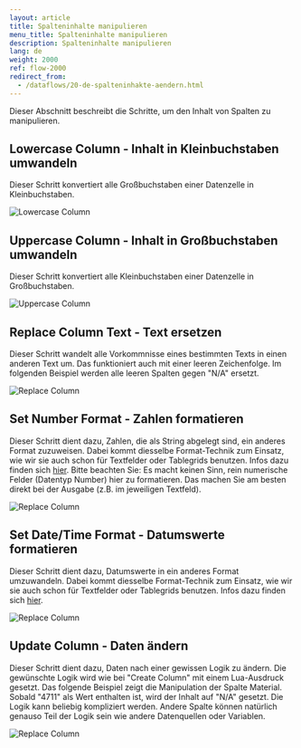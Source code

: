 ```yaml
---
layout: article
title: Spalteninhalte manipulieren
menu_title: Spalteninhalte manipulieren
description: Spalteninhalte manipulieren
lang: de
weight: 2000
ref: flow-2000
redirect_from:
  - /dataflows/20-de-spalteninhakte-aendern.html
---
```

Dieser Abschnitt beschreibt die Schritte, um den Inhalt von Spalten zu manipulieren.

## Lowercase Column - Inhalt in Kleinbuchstaben umwandeln

Dieser Schritt konvertiert alle Großbuchstaben einer Datenzelle in Kleinbuchstaben.

![Lowercase Column](/assets/images/dataflows/dataflows-lowercase01.png)

## Uppercase Column - Inhalt in Großbuchstaben umwandeln

Dieser Schritt konvertiert alle Kleinbuchstaben einer Datenzelle in Großbuchstaben.

![Uppercase Column](/assets/images/dataflows/dataflows-uppercase01.png)

## Replace Column Text - Text ersetzen

Dieser Schritt wandelt alle Vorkommnisse eines bestimmten Texts in einen anderen Text um. Das funktioniert auch mit einer leeren Zeichenfolge. Im folgenden Beispiel werden alle leeren Spalten gegen "N/A" ersetzt.

![Replace Column](/assets/images/dataflows/dataflows-replace-text01.png)

## Set Number Format - Zahlen formatieren

Dieser Schritt dient dazu, Zahlen, die als String abgelegt sind, ein anderes Format zuzuweisen. Dabei kommt diesselbe Format-Technik zum Einsatz, wie wir sie auch schon für Textfelder oder Tablegrids benutzen. Infos dazu finden sich [hier](https://help.peakboard.com/misc/03-de-formatieren-von-Werten.html). Bitte beachten Sie: Es macht keinen Sinn, rein numerische Felder (Datentyp Number) hier zu formatieren. Das machen Sie am besten direkt bei der Ausgabe (z.B. im jeweiligen Textfeld).

![Replace Column](/assets/images/dataflows/dataflows-set-number-format01.png)

## Set Date/Time Format - Datumswerte formatieren

Dieser Schritt dient dazu, Datumswerte in ein anderes Format umzuwandeln. Dabei kommt diesselbe Format-Technik zum Einsatz, wie wir sie auch schon für Textfelder oder Tablegrids benutzen. Infos dazu finden sich [hier](https://help.peakboard.com/misc/03-de-formatieren-von-Werten.html). 

![Replace Column](/assets/images/dataflows/dataflows-set-date-format01.png)

## Update Column - Daten ändern

Dieser Schritt dient dazu, Daten nach einer gewissen Logik zu ändern. Die gewünschte Logik wird wie bei "Create Column" mit einem Lua-Ausdruck gesetzt. Das folgende Beispiel zeigt die Manipulation der Spalte Material. Sobald "4711" als Wert enthalten ist, wird der Inhalt auf "N/A" gesetzt. Die Logik kann beliebig kompliziert werden. Andere Spalte können natürlich genauso Teil der Logik sein wie andere Datenquellen oder Variablen. 

![Replace Column](/assets/images/dataflows/dataflows-update-column01.png)